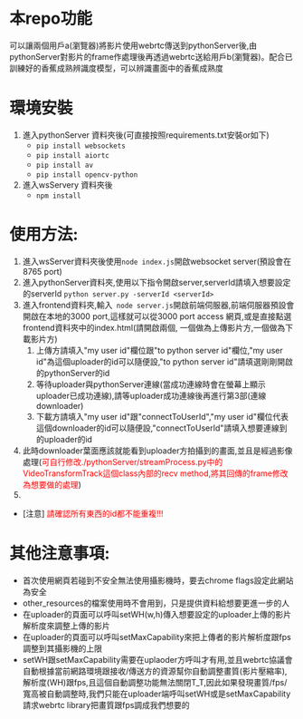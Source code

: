 # 本repo功能
可以讓兩個用戶a(瀏覽器)將影片使用webrtc傳送到pythonServer後,由pythonServer對影片的frame作處理後再透過webrtc送給用戶b(瀏覽器)。配合已訓練好的香蕉成熟辨識度模型，可以辨識畫面中的香蕉成熟度
# 環境安裝
1. 進入pythonServer 資料夾後(可直接按照requirements.txt安裝or如下)
    - ```pip install websockets```
    - ```pip install aiortc```
    - ```pip install av```
    - ```pip install opencv-python```
2. 進入wsServery 資料夾後
    - ```npm install```
# 使用方法:
1. 進入wsServer資料夾後使用```node index.js```開啟websocket server(預設會在8765 port)
2. 進入pythonServer資料夾,使用以下指令開啟server,serverId請填入想要設定的serverId
    ```python server.py -serverId <serverId>```
3. 進入frontend資料夾,輸入``` node server.js```開啟前端伺服器,前端伺服器預設會開啟在本地的3000 port,這樣就可以從3000 port access 網頁,或是直接點選frontend資料夾中的index.html(請開啟兩個, 一個做為上傳影片方,一個做為下載影片方)
    1. 上傳方請填入"my user id"欄位跟"to python server id"欄位,"my user id"為這個uploader的id可以隨便設,"to python server id"請填選剛剛開啟的pythonServer的id
    2. 等待uploader與pythonServer連線(當成功連線時會在螢幕上顯示uploader已成功連線),請等uploader成功連線後再進行第3部(連線downloader)
    3. 下載方請填入"my user id"跟"connectToUserId","my user id"欄位代表這個downloader的id可以隨便設,"connectToUserId"請填入想要連線到的uploader的id
4. 此時downloader葉面應該就能看到uploader方拍攝到的畫面,並且是經過影像處理(<font color="red">可自行修改./pythonServer/streamProcess.py中的VideoTransformTrack這個class內部的recv method,將其回傳的frame修改為想要做的處理</font>)
5. 
* [注意] <font color="red">請確認所有東西的id都不能重複!!!</font>

# 其他注意事項:
* 首次使用網頁若碰到不安全無法使用攝影機時，要去chrome flags設定此網站為安全
* other_resources的檔案使用時不會用到，只是提供資料給想要更進一步的人
* 在uploader的頁面可以呼叫setWH(w,h)傳入想要設定的uploader上傳的影片解析度來調整上傳的影片
* 在uploader的頁面可以呼叫setMaxCapability來把上傳者的影片解析度跟fps調整到其攝影機的上限
* setWH跟setMaxCapability需要在uplaoder方呼叫才有用,並且webrtc協議會自動根據當前網路環境跟接收/傳送方的資源幫你自動調整畫質(影片壓縮率),解析度(WH)跟fps,且這個自動調整功能無法關閉T_T,因此如果發現畫質/fps/寬高被自動調整時,我們只能在uploader端呼叫setWH或是setMaxCapability請求webrtc library把畫質跟fps調成我們想要的
